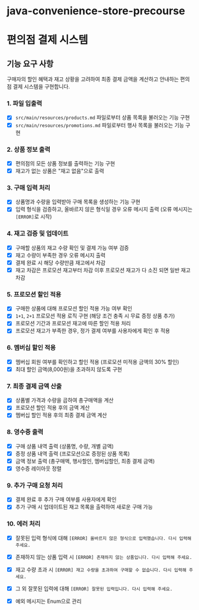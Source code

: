 # java-convenience-store-precourse

# 편의점 결제 시스템


## 기능 요구 사항
구매자의 할인 혜택과 재고 상황을 고려하여 최종 결제 금액을 계산하고 안내하는 편의점 결제 시스템을 구현합니다.

### 1. 파일 입출력
- [x] `src/main/resources/products.md` 파일로부터 상품 목록을 불러오는 기능 구현
- [x] `src/main/resources/promotions.md` 파일로부터 행사 목록을 불러오는 기능 구현

### 2. 상품 정보 출력
- [x] 편의점의 모든 상품 정보를 출력하는 기능 구현
- [x] 재고가 없는 상품은 "재고 없음"으로 출력

### 3. 구매 입력 처리
- [x] 상품명과 수량을 입력받아 구매 목록을 생성하는 기능 구현
- [x] 입력 형식을 검증하고, 올바르지 않은 형식일 경우 오류 메시지 출력 (오류 메시지는 `[ERROR]`로 시작)

### 4. 재고 검증 및 업데이트
- [x] 구매할 상품의 재고 수량 확인 및 결제 가능 여부 검증
- [x] 재고 수량이 부족한 경우 오류 메시지 출력
- [x] 결제 완료 시 해당 수량만큼 재고에서 차감
- [x] 재고 차감은 프로모션 재고부터 차감 이후 프로모션 재고가 다 소진 되면 일반 재고 차감

### 5. 프로모션 할인 적용
- [x] 구매한 상품에 대해 프로모션 할인 적용 가능 여부 확인
- [x] `1+1`, `2+1` 프로모션 적용 로직 구현 (해당 조건 충족 시 무료 증정 상품 추가)
- [x] 프로모션 기간과 프로모션 재고에 따른 할인 적용 처리
- [x] 프로모션 재고가 부족한 경우, 정가 결제 여부를 사용자에게 확인 후 적용

### 6. 멤버십 할인 적용
- [x] 멤버십 회원 여부를 확인하고 할인 적용 (프로모션 미적용 금액의 30% 할인)
- [x] 최대 할인 금액(8,000원)을 초과하지 않도록 구현

### 7. 최종 결제 금액 산출
- [x] 상품별 가격과 수량을 곱하여 총구매액을 계산
- [x] 프로모션 할인 적용 후의 금액 계산
- [x] 멤버십 할인 적용 후의 최종 결제 금액 계산

### 8. 영수증 출력
- [x] 구매 상품 내역 출력 (상품명, 수량, 개별 금액)
- [x] 증정 상품 내역 출력 (프로모션으로 증정된 상품 목록)
- [x] 금액 정보 출력 (총구매액, 행사할인, 멤버십할인, 최종 결제 금액)
- [x] 영수증 레이아웃 정렬

### 9. 추가 구매 요청 처리
- [x] 결제 완료 후 추가 구매 여부를 사용자에게 확인
- [x] 추가 구매 시 업데이트된 재고 목록을 출력하여 새로운 구매 가능

### 10. 에러 처리
- [x] 잘못된 입력 형식에 대해 `[ERROR] 올바르지 않은 형식으로 입력했습니다. 다시 입력해 주세요.`
- [x] 존재하지 않는 상품 입력 시 `[ERROR] 존재하지 않는 상품입니다. 다시 입력해 주세요.`
- [x] 재고 수량 초과 시 `[ERROR] 재고 수량을 초과하여 구매할 수 없습니다. 다시 입력해 주세요.`
- [x] 그 외 잘못된 입력에 대해 `[ERROR] 잘못된 입력입니다. 다시 입력해 주세요.`
- [x] 예외 메시지는 Enum으로 관리

